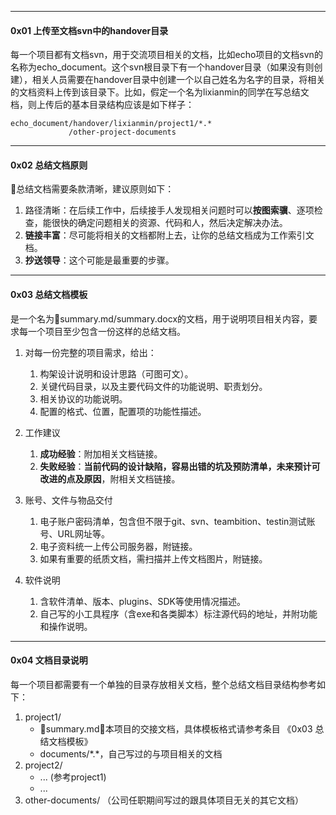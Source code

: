
---

#### 0x01 上传至文档svn中的handover目录

每一个项目都有文档svn，用于交流项目相关的文档，比如echo项目的文档svn的名称为echo\_document。这个svn根目录下有一个handover目录（如果没有则创建），相关人员需要在handover目录中创建一个以自己姓名为名字的目录，将相关的文档资料上传到该目录下。比如，假定一个名为lixianmin的同学在写总结文档，则上传后的基本目录结构应该是如下样子：

```
echo_document/handover/lixianmin/project1/*.*
             /other-project-documents
```

---

#### 0x02 总结文档原则

总结文档需要条款清晰，建议原则如下：

1. 路径清晰：在后续工作中，后续接手人发现相关问题时可以**按图索骥**、逐项检查，能很快的确定问题相关的资源、代码和人，然后决定解决办法。
2. **链接丰富**：尽可能将相关的文档都附上去，让你的总结文档成为工作索引文档。
3. **抄送领导**：这个可能是最重要的步骤。

---

#### 0x03 总结文档模板

是一个名为summary.md/summary.docx的文档，用于说明项目相关内容，要求每一个项目至少包含一份这样的总结文档。

1. 对每一份完整的项目需求，给出：  
    1. 构架设计说明和设计思路（可图可文）。  
    2. 关键代码目录，以及主要代码文件的功能说明、职责划分。  
    3. 相关协议的功能说明。  
    4. 配置的格式、位置，配置项的功能性描述。

2. 工作建议  
    1. **成功经验**：附加相关文档链接。  
    2. **失败经验**：**当前代码的设计缺陷，容易出错的坑及预防清单，未来预计可改进的点及原因**，附相关文档链接。

3. 账号、文件与物品交付  
    1. 电子账户密码清单，包含但不限于git、svn、teambition、testin测试账号、URL网址等。  
    2. 电子资料统一上传公司服务器，附链接。  
    3. 如果有重要的纸质文档，需扫描并上传文档图片，附链接。

4. 软件说明  
    1. 含软件清单、版本、plugins、SDK等使用情况描述。  
    2. 自己写的小工具程序（含exe和各类脚本）标注源代码的地址，并附功能和操作说明。

---

#### 0x04 文档目录说明

每一个项目都需要有一个单独的目录存放相关文档，整个总结文档目录结构参考如下：

1. project1/
   * summary.md，本项目的交接文档，具体模板格式请参考条目 《0x03 总结文档模板》
   * documents/\*.\*，自己写过的与项目相关的文档
2. project2/
   * ... \(参考project1\)
   * ...
3. other-documents/ （公司任职期间写过的跟具体项目无关的其它文档）



